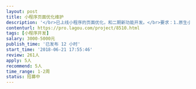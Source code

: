 ```yaml
---                
layout: post       
title: 小程序页面优化维护           
description: '</br>已上线小程序的页面优化，和二期新功能开发。</br>要求：1.原生小程序开发熟练</br>2. 熟练css，</br>3.会VUE开发</br>4.时间充裕  能立即投入开发</br>5.必须是深圳个人或小团队</br>价格可谈。</br>'     
contenturl: https://pro.lagou.com/project/8510.html      
tags: [小程序开发]            
salary: 3000-5000元          
publish_time: '已发布 12 小时'         
start_time: '2018-06-21 17:55:46'           
review: 261人                   
apply: 5人                   
recommend: 5人                   
time_range: 1-2周              
status: 招募中                  
---                 
```

